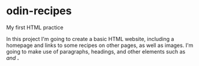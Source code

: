 # odin-recipes
My first HTML practice 

In this project I'm going to create a basic HTML website, including a 
homepage and links to some recipes on other pages, as well as images. I'm 
going to make use of paragraphs, headings, and other elements such as <em> 
and <strong>. 

